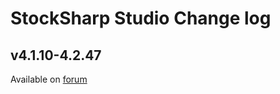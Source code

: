 StockSharp Studio Change log
========================
## v4.1.10-4.2.47
Available on [forum](http://stocksharp.com/forum/yaf_postst2540_S--Studio---platforma-dlia-torghovykh-robotov.aspx)